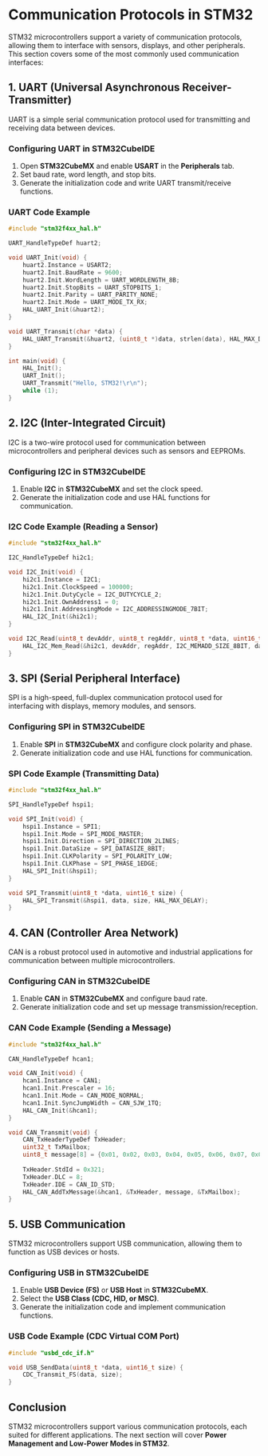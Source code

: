 # Communication Protocols in STM32

STM32 microcontrollers support a variety of communication protocols, allowing them to interface with sensors, displays, and other peripherals. This section covers some of the most commonly used communication interfaces:

## 1. UART (Universal Asynchronous Receiver-Transmitter)
UART is a simple serial communication protocol used for transmitting and receiving data between devices.

### Configuring UART in STM32CubeIDE
1. Open **STM32CubeMX** and enable **USART** in the **Peripherals** tab.
2. Set baud rate, word length, and stop bits.
3. Generate the initialization code and write UART transmit/receive functions.

### UART Code Example
```c
#include "stm32f4xx_hal.h"

UART_HandleTypeDef huart2;

void UART_Init(void) {
    huart2.Instance = USART2;
    huart2.Init.BaudRate = 9600;
    huart2.Init.WordLength = UART_WORDLENGTH_8B;
    huart2.Init.StopBits = UART_STOPBITS_1;
    huart2.Init.Parity = UART_PARITY_NONE;
    huart2.Init.Mode = UART_MODE_TX_RX;
    HAL_UART_Init(&huart2);
}

void UART_Transmit(char *data) {
    HAL_UART_Transmit(&huart2, (uint8_t *)data, strlen(data), HAL_MAX_DELAY);
}

int main(void) {
    HAL_Init();
    UART_Init();
    UART_Transmit("Hello, STM32!\r\n");
    while (1);
}
```

## 2. I2C (Inter-Integrated Circuit)
I2C is a two-wire protocol used for communication between microcontrollers and peripheral devices such as sensors and EEPROMs.

### Configuring I2C in STM32CubeIDE
1. Enable **I2C** in **STM32CubeMX** and set the clock speed.
2. Generate the initialization code and use HAL functions for communication.

### I2C Code Example (Reading a Sensor)
```c
#include "stm32f4xx_hal.h"

I2C_HandleTypeDef hi2c1;

void I2C_Init(void) {
    hi2c1.Instance = I2C1;
    hi2c1.Init.ClockSpeed = 100000;
    hi2c1.Init.DutyCycle = I2C_DUTYCYCLE_2;
    hi2c1.Init.OwnAddress1 = 0;
    hi2c1.Init.AddressingMode = I2C_ADDRESSINGMODE_7BIT;
    HAL_I2C_Init(&hi2c1);
}

void I2C_Read(uint8_t devAddr, uint8_t regAddr, uint8_t *data, uint16_t size) {
    HAL_I2C_Mem_Read(&hi2c1, devAddr, regAddr, I2C_MEMADD_SIZE_8BIT, data, size, HAL_MAX_DELAY);
}
```

## 3. SPI (Serial Peripheral Interface)
SPI is a high-speed, full-duplex communication protocol used for interfacing with displays, memory modules, and sensors.

### Configuring SPI in STM32CubeIDE
1. Enable **SPI** in **STM32CubeMX** and configure clock polarity and phase.
2. Generate initialization code and use HAL functions for communication.

### SPI Code Example (Transmitting Data)
```c
#include "stm32f4xx_hal.h"

SPI_HandleTypeDef hspi1;

void SPI_Init(void) {
    hspi1.Instance = SPI1;
    hspi1.Init.Mode = SPI_MODE_MASTER;
    hspi1.Init.Direction = SPI_DIRECTION_2LINES;
    hspi1.Init.DataSize = SPI_DATASIZE_8BIT;
    hspi1.Init.CLKPolarity = SPI_POLARITY_LOW;
    hspi1.Init.CLKPhase = SPI_PHASE_1EDGE;
    HAL_SPI_Init(&hspi1);
}

void SPI_Transmit(uint8_t *data, uint16_t size) {
    HAL_SPI_Transmit(&hspi1, data, size, HAL_MAX_DELAY);
}
```

## 4. CAN (Controller Area Network)
CAN is a robust protocol used in automotive and industrial applications for communication between multiple microcontrollers.

### Configuring CAN in STM32CubeIDE
1. Enable **CAN** in **STM32CubeMX** and configure baud rate.
2. Generate initialization code and set up message transmission/reception.

### CAN Code Example (Sending a Message)
```c
#include "stm32f4xx_hal.h"

CAN_HandleTypeDef hcan1;

void CAN_Init(void) {
    hcan1.Instance = CAN1;
    hcan1.Init.Prescaler = 16;
    hcan1.Init.Mode = CAN_MODE_NORMAL;
    hcan1.Init.SyncJumpWidth = CAN_SJW_1TQ;
    HAL_CAN_Init(&hcan1);
}

void CAN_Transmit(void) {
    CAN_TxHeaderTypeDef TxHeader;
    uint32_t TxMailbox;
    uint8_t message[8] = {0x01, 0x02, 0x03, 0x04, 0x05, 0x06, 0x07, 0x08};
    
    TxHeader.StdId = 0x321;
    TxHeader.DLC = 8;
    TxHeader.IDE = CAN_ID_STD;
    HAL_CAN_AddTxMessage(&hcan1, &TxHeader, message, &TxMailbox);
}
```

## 5. USB Communication
STM32 microcontrollers support USB communication, allowing them to function as USB devices or hosts.

### Configuring USB in STM32CubeIDE
1. Enable **USB Device (FS)** or **USB Host** in **STM32CubeMX**.
2. Select the **USB Class (CDC, HID, or MSC)**.
3. Generate the initialization code and implement communication functions.

### USB Code Example (CDC Virtual COM Port)
```c
#include "usbd_cdc_if.h"

void USB_SendData(uint8_t *data, uint16_t size) {
    CDC_Transmit_FS(data, size);
}
```

## Conclusion
STM32 microcontrollers support various communication protocols, each suited for different applications. The next section will cover **Power Management and Low-Power Modes in STM32**.
